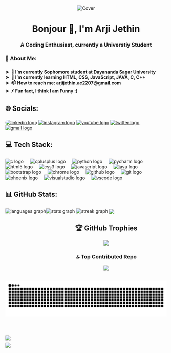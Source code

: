 <div align="center">
<img align="center" src="https://getwallpapers.com/wallpaper/full/1/c/0/15024.jpg" alt="Cover"  />
<div/>

<h1 align="center">Bonjour 👋, I'm Arji Jethin</h1>


###
<h3 align="center">A Coding Enthusiast, currently a Universtiy Student</h3>
<h3 align="left">💫 About Me:</h3>

###

<h4 align="left">➤‎ ‎ 🔭 I’m currently Sophomore student at Dayananda Sagar University<br>➤‎ ‎ 🌱‎ I’m currently learning HTML, CSS, JavaScript, JAVA, C, C++<br>➤‎ ‎ 📫 How to reach me: arjijethin.ac2207@gmail.com<br>➤ ‎ ⚡ Fun fact, I think I am Funny :)</h4>

###

<h2 align="left">🌐 Socials:</h2>

###

<div align="left">
  <a href="https://www.linkedin.com/in/arji-jethin-naga-sai-eswar-345138278/" target="_blank" style="display: inline-block; margin: 0;">
    <img style="border-radius: 25vh;" src="https://raw.githubusercontent.com/rahuldkjain/github-profile-readme-generator/master/src/images/icons/Social/linked-in-alt.svg" height="40" width="60" alt="linkedin logo" />
  </a>
  <a href="https://www.instagram.com/eswararji07/" target="_blank" style="display: inline-block; margin: 0;">
    <img src="https://raw.githubusercontent.com/rahuldkjain/github-profile-readme-generator/master/src/images/icons/Social/instagram.svg" height="40" width="60" alt="instagram logo" />
  </a>
  <a href="https://www.youtube.com/@mrphoenix2518" target="_blank" style="display: inline-block; margin: 0;">
    <img src="https://raw.githubusercontent.com/rahuldkjain/github-profile-readme-generator/master/src/images/icons/Social/youtube.svg" height="40" width="60" alt="youtube logo" />
  </a>
  <a href="https://x.com/ArjiJethin51993" target="_blank" style="display: inline-block; margin: 0;">
    <img src="https://raw.githubusercontent.com/rahuldkjain/github-profile-readme-generator/master/src/images/icons/Social/twitter.svg" height="40" width="60" alt="twitter logo" />
  </a>
  <a href="mailto:arjijethin.ac2207@gmail.com" target="_blank" style="display: inline-block; margin: 0;">
    <img src="https://upload.wikimedia.org/wikipedia/commons/7/7e/Gmail_icon_%282020%29.svg" height="40" width="60" alt="gmail logo" />
  </a>
</div>


###

<h2 align="left">💻 Tech Stack:</h2>

###

<div align="left">
  <img src="https://cdn.jsdelivr.net/gh/devicons/devicon/icons/c/c-original.svg" height="30" alt="c logo"  />
  <img width="12" />
  <img src="https://cdn.jsdelivr.net/gh/devicons/devicon/icons/cplusplus/cplusplus-plain.svg" height="30" alt="cplusplus logo"  />
  <img width="12" />
  <img src="https://cdn.jsdelivr.net/gh/devicons/devicon/icons/python/python-original.svg" height="30" alt="python logo"  />
  <img width="12" />
  <img src="https://cdn.jsdelivr.net/gh/devicons/devicon/icons/pycharm/pycharm-original.svg" height="30" alt="pycharm logo"  />
  <img width="12" />
  <img src="https://cdn.jsdelivr.net/gh/devicons/devicon/icons/html5/html5-plain.svg" height="30" alt="html5 logo"  />
  <img width="12" />
  <img src="https://cdn.jsdelivr.net/gh/devicons/devicon/icons/css3/css3-plain.svg" height="30" alt="css3 logo"  />
  <img width="12" />
  <img src="https://cdn.jsdelivr.net/gh/devicons/devicon/icons/javascript/javascript-plain.svg" height="30" alt="javascript logo"  />
  <img width="12" />
  <img src="https://cdn.jsdelivr.net/gh/devicons/devicon/icons/java/java-original.svg" height="30" alt="java logo"  />
  <img width="12" />
  <img src="https://cdn.jsdelivr.net/gh/devicons/devicon/icons/bootstrap/bootstrap-original-wordmark.svg" height="30" alt="bootstrap logo"  />
  <img width="12" />
  <img src="https://cdn.jsdelivr.net/gh/devicons/devicon/icons/chrome/chrome-plain.svg" height="30" alt="chrome logo"  />
  <img width="12" />
  <img src="https://cdn.simpleicons.org/github/181717" height="30" alt="github logo"  />
  <img width="12" />
  <img src="https://cdn.jsdelivr.net/gh/devicons/devicon/icons/git/git-original-wordmark.svg" height="30" alt="git logo"  />
  <img width="12" />
  <img src="https://cdn.jsdelivr.net/gh/devicons/devicon/icons/phoenix/phoenix-original.svg" height="30" alt="phoenix logo"  />
  <img width="12" />
  <img src="https://cdn.jsdelivr.net/gh/devicons/devicon/icons/visualstudio/visualstudio-plain.svg" height="30" alt="visualstudio logo"  />
  <img width="12" />
  <img src="https://cdn.jsdelivr.net/gh/devicons/devicon/icons/vscode/vscode-original.svg" height="30" alt="vscode logo"  />
</div>

###

<h2 align="left">📊 GitHub Stats:</h2>

###

<div align="left">
  <img src="https://github-readme-stats.vercel.app/api?username=arjijethin&theme=radical&show_icons=true" height="172vh" alt="stats graph"  />
  <img src="https://streak-stats.demolab.com?user=ArjiJethin&locale=en&mode=daily&theme=radical&hide_border=false&border_radius=5" height="172vh" alt="streak graph"  />
<img align="left" src="https://github-readme-stats.vercel.app/api/top-langs/?username=arjijethin&layout=donut&theme=radical&locale=en&hide_title=false&langs_count=12&hide_border=false" height="220vh" width="" alt="languages graph" />
<img align="center" src="https://arjijethin.github.io/Web/Data/Images/mg.gif" height=220vh> 
</div>

###



## 🏆 GitHub Trophies
![](https://github-profile-trophy.vercel.app/?username=ArjiJethin&theme=tokyonight&no-frame=false&no-bg=true&margin-w=4)


### 🔝 Top Contributed Repo
![](https://github-contributor-stats.vercel.app/api?username=ArjiJethin&limit=5&theme=aura&combine_all_yearly_contributions=true)

<br clear="both">

<img src="https://raw.githubusercontent.com/ArjiJethin/ArjiJethin/output/snake.svg" alt="Snake animation" />

###

<h1 align="left"></h1>

###

<br clear="both">

<img align="left" src="https://visitor-badge.laobi.icu/badge?page_id=ArjiJethin.ArjiJethin&left_color=darkcyan&left_text=Profile%20Views"  />

###
<a href="https://youtu.be/dQw4w9WgXcQ?si=hLXYXbSuJlLEFMHG" target="_blank" title="hehe :)" rel="noopener noreferrer">
<img align="left" src="https://i.kym-cdn.com/photos/images/original/000/890/053/f87.gif" height=30>
</a>
